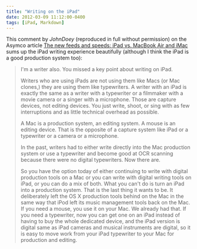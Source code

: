 ```yaml
---
title: "Writing on the iPad"
date: 2012-03-09 11:12:00-0400
tags: [iPad, Markdown]
---
```


This comment by *JohnDoey* (reproduced in full without permission) on the Asymco article [The new feeds and speeds: iPad vs. MacBook Air and iMac](http://www.asymco.com/2012/03/08/the-new-feeds-and-speeds/) sums up the iPad writing experience beautifully (although I think the iPad is a good production system too):

> I'm a writer also. You missed a key point about writing on iPad.
> 
> Writers who are using iPads are not using them like Macs (or Mac clones,) they are using them like typewriters. A writer with an iPad is exactly the same as a writer with a typewriter or a filmmaker with a movie camera or a singer with a microphone. Those are capture devices, not editing devices. You just write, shoot, or sing with as few interruptions and as little technical overhead as possible.
> 
> A Mac is a production system, an editing system. A mouse is an editing device. That is the opposite of a capture system like iPad or a typewriter or a camera or a microphone.
> 
> In the past, writers had to either write directly into the Mac production system or use a typewriter and become good at OCR scanning because there were no digital typewriters. Now there are.
> 
> So you have the option today of either continuing to write with digital production tools on a Mac or you can write with digital writing tools on iPad, or you can do a mix of both. What you can't do is turn an iPad into a production system. That is the last thing it wants to be. It deliberately left the OS X production tools behind on the Mac in the same way that iPod left its music management tools back on the Mac. If you need a mouse, you use it on your Mac. We already had that. If you need a typewriter, now you can get one on an iPad instead of having to buy the whole dedicated device, and the iPad version is digital same as iPad cameras and musical instruments are digital, so it is easy to move work from your iPad typewriter to your Mac for production and editing.
